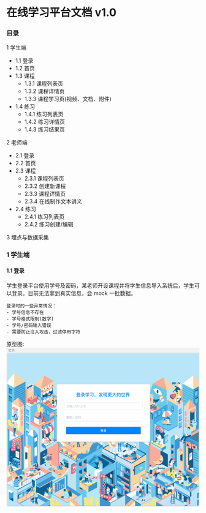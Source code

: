 # 在线学习平台文档 v1.0
### 目录
1 学生端
- 1.1 登录
- 1.2 首页
- 1.3 课程
  * 1.3.1 课程列表页
  * 1.3.2 课程详情页
  * 1.3.3 课程学习页(视频、文档、附件)
- 1.4 练习
  * 1.4.1 练习列表页
  * 1.4.2 练习详情页
  * 1.4.3 练习结果页

2 老师端
- 2.1 登录
- 2.2 首页
- 2.3 课程
  * 2.3.1 课程列表页
  * 2.3.2 创建新课程
  * 2.3.3 课程详情页
  * 2.3.4 在线制作文本讲义
- 2.4 练习
  * 2.4.1 练习列表页
  * 2.4.2 练习创建/编辑

3 埋点与数据采集

### 1 学生端
#### 1.1 登录
学生登录平台使用学号及密码，某老师开设课程并将学生信息导入系统后，学生可以登录。目前无法拿到真实信息，会 mock 一批数据。

    登录时的一些异常情况：
    - 学号信息不存在
    - 学号格式限制(数字)
    - 学号/密码输入错误
    - 需要防止注入攻击，过滤停用字符

原型图:
  ![登录](https://github.com/rogerswng/onlinelearningplatform/blob/master/assets/%E7%99%BB%E5%BD%95.png)

  
